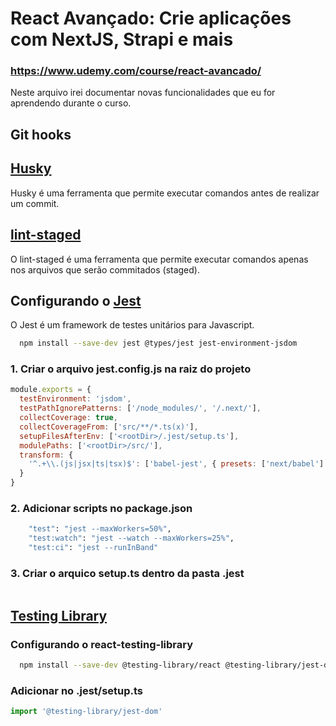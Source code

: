 # React Avançado: Crie aplicações com NextJS, Strapi e mais

### https://www.udemy.com/course/react-avancado/

Neste arquivo irei documentar novas funcionalidades que eu for aprendendo durante o curso.

## Git hooks

## [Husky ](https://typicode.github.io/husky/getting-started.html)

Husky é uma ferramenta que permite executar comandos antes de realizar um commit.

## [lint-staged](https://prettier.io/docs/en/install)

O lint-staged é uma ferramenta que permite executar comandos apenas nos arquivos que serão commitados (staged).

## Configurando o [Jest](https://jestjs.io/pt-BR/docs/getting-started)

O Jest é um framework de testes unitários para Javascript.

```bash
  npm install --save-dev jest @types/jest jest-environment-jsdom
```

### 1. Criar o arquivo jest.config.js na raiz do projeto

```javascript
module.exports = {
  testEnvironment: 'jsdom',
  testPathIgnorePatterns: ['/node_modules/', '/.next/'],
  collectCoverage: true,
  collectCoverageFrom: ['src/**/*.ts(x)'],
  setupFilesAfterEnv: ['<rootDir>/.jest/setup.ts'],
  modulePaths: ['<rootDir>/src/'],
  transform: {
    '^.+\\.(js|jsx|ts|tsx)$': ['babel-jest', { presets: ['next/babel'] }]
  }
}
```

### 2. Adicionar scripts no package.json

```bash
    "test": "jest --maxWorkers=50%",
    "test:watch": "jest --watch --maxWorkers=25%",
    "test:ci": "jest --runInBand"
```

### 3. Criar o arquico setup.ts dentro da pasta .jest

```javascript

```

## [Testing Library](https://testing-library.com/docs/react-testing-library/intro/)

### Configurando o react-testing-library

```bash
  npm install --save-dev @testing-library/react @testing-library/jest-dom @testing-library/user-event
```

### Adicionar no .jest/setup.ts

```javascript
import '@testing-library/jest-dom'
```

